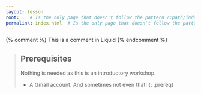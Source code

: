 ```yaml
---
layout: lesson
root: .  # Is the only page that doesn't follow the pattern /:path/index.html
permalink: index.html  # Is the only page that doesn't follow the pattern /:path/index.html
---
```


<!-- this is an html comment -->

{% comment %} This is a comment in Liquid {% endcomment %}

> ## Prerequisites
> Nothing is needed as this is an introductory workshop.
> - A Gmail account. And sometimes not even that!
{: .prereq}

<!-- {% include syllabus.html %} -->

<!-- {% include links.md %} -->
